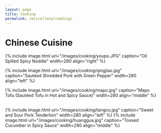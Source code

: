 ```yaml
---
layout: page
title: Cooking
permalink: /miscellany/cooking/
---
```

# Chinese Cuisine
{% include image.html url="/images/cooking/youpo.JPG" caption="Oil Spilled Spicy Noddle" width=280 align="right" %}

{% include image.html url="/images/cooking/qingjiao.jpg" caption="Sautéed Shredded Pork with Green Pepper" width=280 align="left" %}

{% include image.html url="/images/cooking/mapo.jpg" caption="Mapo Tofu (Sautéed Tofu in Hot and Spicy Sauce)" width=280 align="middle" %}

<br>
{% include image.html url="/images/cooking/tangcu.jpg" caption="Sweet and Sour Pork Tenderloin" width=280 align="left" %}
{% include image.html url="/images/cooking/huanggua.jpg" caption="Tossed Cucumber in Spicy Sauce" width=280 align="middle" %}



